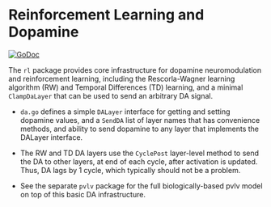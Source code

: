 # Reinforcement Learning and Dopamine

[![GoDoc](https://godoc.org/github.com/emer/leabra/rl?status.svg)](https://godoc.org/github.com/emer/leabra/rl)

The `rl` package provides core infrastructure for dopamine neuromodulation and reinforcement learning, including the Rescorla-Wagner learning algorithm (RW) and Temporal Differences (TD) learning, and a minimal `ClampDaLayer` that can be used to send an arbitrary DA signal.

* `da.go` defines a simple `DALayer` interface for getting and setting dopamine values, and a `SendDA` list of layer names that has convenience methods, and ability to send dopamine to any layer that implements the DALayer interface.

* The RW and TD DA layers use the `CyclePost` layer-level method to send the DA to other layers, at end of each cycle, after activation is updated.  Thus, DA lags by 1 cycle, which typically should not be a problem. 

* See the separate `pvlv` package for the full biologically-based pvlv model on top of this basic DA infrastructure.


